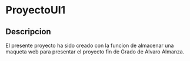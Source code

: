 # ProyectoUI1

## Descripcion ##

El presente proyecto ha sido creado con la funcion de almacenar una maqueta web para presentar el proyecto fin de Grado de Alvaro Almanza.
